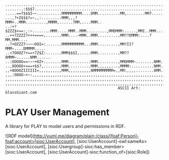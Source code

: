     ...........................................................................
    ........:$$$7..............................................................
    .....==7$$$I~~...........MMMMMMMMM....DMM..........MM,........MM7......MM..
    ...,?+Z$$$?=~,,:.........MMM,,,?MMM+..MMM.........,MMMM,......7MM,....MMM..
    ..:+?$ZZZ$+==:,:~........MMM.....MMM..MMM.........,MMDMMM:.....,MMI..MMM...
    ..++7ZZZZ?+++====,.......MMM....~MMM..MMM.........,MM??DMMM:....?MM,MMM....
    ..?+OZZZ7~~~~OOI=:.......MMMMMMMMMM...MMM.........,MM?II?MMM~....DMMMM.....
    ..+7OOOZ?+==+7Z$Z:.......MMM$$$I,.....MMM.........,MM??8MMM~......NMM......
    ..:OOOOO==~~~+OZ+........MMM..........MMM.........,MMDMMM~........NMM......
    ..,8OOOO+===+$$?,........MMM..........MMM.,,,,,...,MMMM:..........NMM......
    ,,+8OOOZIIIIII=,,,,,,,,,,MMM,,,,,,,,,,NMMMMMMMMM=,,MM:,,,,........8MM......
    ,,,:O8OO~+~:,,,,,,,,,,,,,,,,,,,,,,,,,,,,,,,,,,,,,,,,,,,,,,,,,,,,,,,,,,,,,,,
    ,,,,,,,,,,,,,,,,,,,,,,,,,,,,,,,,,,,,,,,,,,,,,,,,,,,,,,,,,,,,,,,,,,,,,,,,,,,
    ,,,,,,,,,,,,,,,,,,,,,,,,,,,,,,,,,,,,,,,,,,,,,,,,,,,,,,,,,,,,,,,,,,,,,,,,,,,
                                                      ASCII Art: GlassGiant.com

PLAY User Management
====================
A library for PLAY to model users and permissions in RDF.

![RDF model](http://yuml.me/diagram/plain;/class/[foaf:Person]-foaf:account>[sioc:UserAccount], [sioc:UserAccount]-owl:sameAs>[sioc:UserAccount], [sioc:Usergroup]-sioc:has_member>[sioc:UserAccount], [sioc:UserAccount]-sioc:function_of>[sioc:Role])
